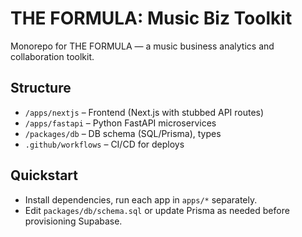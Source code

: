 
# THE FORMULA: Music Biz Toolkit

Monorepo for THE FORMULA — a music business analytics and collaboration toolkit.

## Structure

- `/apps/nextjs` – Frontend (Next.js with stubbed API routes)
- `/apps/fastapi` – Python FastAPI microservices
- `/packages/db` – DB schema (SQL/Prisma), types
- `.github/workflows` – CI/CD for deploys

## Quickstart

- Install dependencies, run each app in `apps/*` separately.
- Edit `packages/db/schema.sql` or update Prisma as needed before provisioning Supabase.
